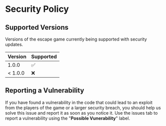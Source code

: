 # Security Policy

## Supported Versions

Versions of the escape game currently being supported with security updates.

| Version | Supported          |
| ------- | ------------------ |
| 1.0.0   | :white_check_mark: |
| < 1.0.0 | :x:                |

## Reporting a Vulnerability

If you have found a vulnerability in the code that could lead to an exploit from the players of the game or a larger security breach, you should help us solve this issue and report it as soon as you notice it.
Use the issues tab to report a vulnerability using the "<b>Possible Vunerability</b>" label.
